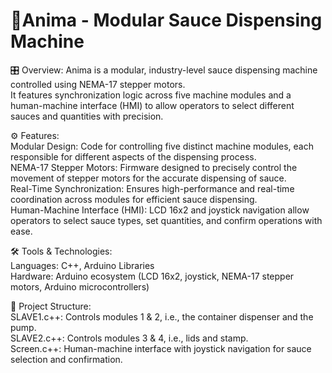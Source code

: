 # 🦾Anima - Modular Sauce Dispensing Machine  

🎛️ Overview: Anima is a modular, industry-level sauce dispensing machine controlled using NEMA-17 stepper motors.   
It features synchronization logic across five machine modules and a human-machine interface (HMI) to allow operators to select different sauces and quantities with precision.

⚙️ Features:  
Modular Design: Code for controlling five distinct machine modules, each responsible for different aspects of the dispensing process.    
NEMA-17 Stepper Motors: Firmware designed to precisely control the movement of stepper motors for the accurate dispensing of sauce.    
Real-Time Synchronization: Ensures high-performance and real-time coordination across modules for efficient sauce dispensing.    
Human-Machine Interface (HMI): LCD 16x2 and joystick navigation allow operators to select sauce types, set quantities, and confirm operations with ease.    

🛠 Tools & Technologies:    
Languages: C++, Arduino Libraries   
Hardware: Arduino ecosystem (LCD 16x2, joystick, NEMA-17 stepper motors, Arduino microcontrollers)     

📂 Project Structure:  
SLAVE1.c++: Controls modules 1 & 2, i.e., the container dispenser and the pump.  
SLAVE2.c++: Controls modules 3 & 4, i.e., lids and stamp.  
Screen.c++: Human-machine interface with joystick navigation for sauce selection and confirmation.  
